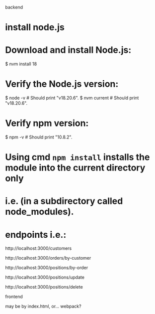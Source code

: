 backend

# install node.js
# Download and install Node.js:
 $ nvm install 18

# Verify the Node.js version:
 $ node -v # Should print "v18.20.6".
 $ nvm current # Should print "v18.20.6".

# Verify npm version:
 $ npm -v # Should print "10.8.2".

# Using cmd `npm install` installs the module into the current directory only
# i.e. (in a subdirectory called node_modules).

# endpoints i.e.:

http://localhost:3000/customers


http://localhost:3000/orders/by-customer


http://localhost:3000/positions/by-order


http://localhost:3000/positions/update


http://localhost:3000/positions/delete


frontend

may be by index.html, or... webpack?
